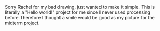 Sorry Rachel for my bad drawing, just wanted to make it simple. This is literally a "Hello world!" project for me since I never used processing before.Therefore I thought a smile would be good as my picture for the midterm project.

